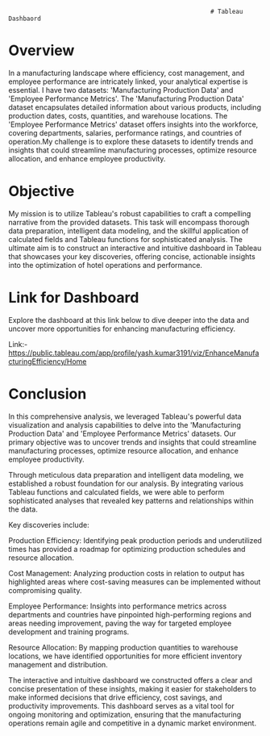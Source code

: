                                                             # Tableau Dashbaord
                                                            

# Overview
In a manufacturing landscape where efficiency, cost management, and employee performance are intricately linked, your analytical expertise is essential. 
I have two datasets: 'Manufacturing Production Data' and 'Employee Performance Metrics'. The 'Manufacturing Production Data' dataset encapsulates detailed information about various products, including production dates, costs, quantities, and warehouse locations. The 'Employee Performance Metrics' dataset offers insights into the workforce, covering departments, salaries, performance ratings, and countries of operation.My challenge is to explore these datasets to identify trends and insights that could streamline manufacturing processes, optimize resource allocation, and enhance employee productivity.

# Objective
My mission is to utilize Tableau's robust capabilities to craft a compelling narrative from the provided datasets. This task will encompass thorough data preparation, intelligent data modeling, and the skillful application of calculated fields and Tableau functions for sophisticated analysis. The ultimate aim is to construct an interactive and intuitive dashboard in Tableau that showcases your key discoveries, offering concise, actionable insights into the optimization of hotel operations and performance.

# Link for Dashboard
Explore the dashboard at this link below to dive deeper into the data and uncover more opportunities for enhancing manufacturing efficiency.

Link:- https://public.tableau.com/app/profile/yash.kumar3191/viz/EnhanceManufacturingEfficiency/Home

# Conclusion
In this comprehensive analysis, we leveraged Tableau's powerful data visualization and analysis capabilities to delve into the 'Manufacturing Production Data' and 'Employee Performance Metrics' datasets. Our primary objective was to uncover trends and insights that could streamline manufacturing processes, optimize resource allocation, and enhance employee productivity.

Through meticulous data preparation and intelligent data modeling, we established a robust foundation for our analysis. By integrating various Tableau functions and calculated fields, we were able to perform sophisticated analyses that revealed key patterns and relationships within the data.

Key discoveries include:

Production Efficiency: Identifying peak production periods and underutilized times has provided a roadmap for optimizing production schedules and resource allocation.

Cost Management: Analyzing production costs in relation to output has highlighted areas where cost-saving measures can be implemented without compromising quality.

Employee Performance: Insights into performance metrics across departments and countries have pinpointed high-performing regions and areas needing improvement, paving the way for targeted employee development and training programs.

Resource Allocation: By mapping production quantities to warehouse locations, we have identified opportunities for more efficient inventory management and distribution.

The interactive and intuitive dashboard we constructed offers a clear and concise presentation of these insights, making it easier for stakeholders to make informed decisions that drive efficiency, cost savings, and productivity improvements. This dashboard serves as a vital tool for ongoing monitoring and optimization, ensuring that the manufacturing operations remain agile and competitive in a dynamic market environment.

